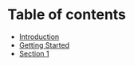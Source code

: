 # Table of contents

* [Introduction](README.md)
* [Getting Started](getting-started.md)
* [Section 1](section-1.md)

